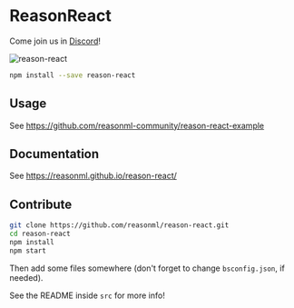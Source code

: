 # ReasonReact

Come join us in [Discord](https://discord.gg/reasonml)!

![reason-react](https://cloud.githubusercontent.com/assets/1909539/25026859/84a5a4e8-205d-11e7-857b-777ce6909cfd.png)

```sh
npm install --save reason-react
```

## Usage

See https://github.com/reasonml-community/reason-react-example

## Documentation

See https://reasonml.github.io/reason-react/

## Contribute

```sh
git clone https://github.com/reasonml/reason-react.git
cd reason-react
npm install
npm start
```

Then add some files somewhere (don't forget to change `bsconfig.json`, if needed).

See the README inside `src` for more info!
